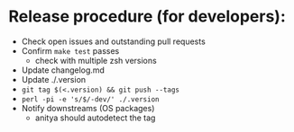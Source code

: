 # Release procedure (for developers):

- Check open issues and outstanding pull requests
- Confirm `make test` passes
  - check with multiple zsh versions
- Update changelog.md
- Update ./.version
- `git tag $(<.version) && git push --tags`
- `perl -pi -e 's/$/-dev/' ./.version`
- Notify downstreams (OS packages)
  - anitya should autodetect the tag
